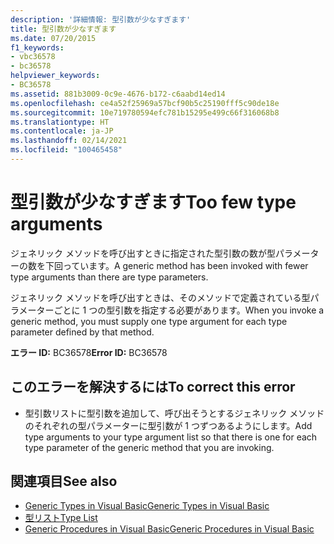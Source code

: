 ```yaml
---
description: '詳細情報: 型引数が少なすぎます'
title: 型引数が少なすぎます
ms.date: 07/20/2015
f1_keywords:
- vbc36578
- bc36578
helpviewer_keywords:
- BC36578
ms.assetid: 881b3009-0c9e-4676-b172-c6aabd14ed14
ms.openlocfilehash: ce4a52f25969a57bcf90b5c25190fff5c90de18e
ms.sourcegitcommit: 10e719780594efc781b15295e499c66f316068b8
ms.translationtype: HT
ms.contentlocale: ja-JP
ms.lasthandoff: 02/14/2021
ms.locfileid: "100465458"
---
```

# <a name="too-few-type-arguments"></a><span data-ttu-id="4ee61-103">型引数が少なすぎます</span><span class="sxs-lookup"><span data-stu-id="4ee61-103">Too few type arguments</span></span>

<span data-ttu-id="4ee61-104">ジェネリック メソッドを呼び出すときに指定された型引数の数が型パラメーターの数を下回っています。</span><span class="sxs-lookup"><span data-stu-id="4ee61-104">A generic method has been invoked with fewer type arguments than there are type parameters.</span></span>  
  
 <span data-ttu-id="4ee61-105">ジェネリック メソッドを呼び出すときは、そのメソッドで定義されている型パラメーターごとに 1 つの型引数を指定する必要があります。</span><span class="sxs-lookup"><span data-stu-id="4ee61-105">When you invoke a generic method, you must supply one type argument for each type parameter defined by that method.</span></span>  
  
 <span data-ttu-id="4ee61-106">**エラー ID:** BC36578</span><span class="sxs-lookup"><span data-stu-id="4ee61-106">**Error ID:** BC36578</span></span>  
  
## <a name="to-correct-this-error"></a><span data-ttu-id="4ee61-107">このエラーを解決するには</span><span class="sxs-lookup"><span data-stu-id="4ee61-107">To correct this error</span></span>  
  
- <span data-ttu-id="4ee61-108">型引数リストに型引数を追加して、呼び出そうとするジェネリック メソッドのそれぞれの型パラメーターに型引数が 1 つずつあるようにします。</span><span class="sxs-lookup"><span data-stu-id="4ee61-108">Add type arguments to your type argument list so that there is one for each type parameter of the generic method that you are invoking.</span></span>  
  
## <a name="see-also"></a><span data-ttu-id="4ee61-109">関連項目</span><span class="sxs-lookup"><span data-stu-id="4ee61-109">See also</span></span>

- [<span data-ttu-id="4ee61-110">Generic Types in Visual Basic</span><span class="sxs-lookup"><span data-stu-id="4ee61-110">Generic Types in Visual Basic</span></span>](../programming-guide/language-features/data-types/generic-types.md)
- [<span data-ttu-id="4ee61-111">型リスト</span><span class="sxs-lookup"><span data-stu-id="4ee61-111">Type List</span></span>](../language-reference/statements/type-list.md)
- [<span data-ttu-id="4ee61-112">Generic Procedures in Visual Basic</span><span class="sxs-lookup"><span data-stu-id="4ee61-112">Generic Procedures in Visual Basic</span></span>](../programming-guide/language-features/data-types/generic-procedures.md)
